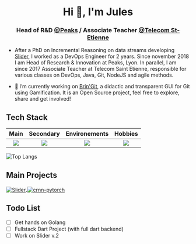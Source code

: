 <h1 align="center">Hi 👋, I'm Jules</h1>
<h3 align="center">Head of R&D <a href=https://peaks.fr/>@Peaks</a> / Associate Teacher <a href=https://www.telecom-st-etienne.fr/>@Telecom St-Etienne</a></h3>

- After a PhD on Incremental Reasoning on data streams developing [Slider](https://github.com/juleschevalier/slider/), I worked as a DevOps Engineer for 2 years. Since november 2018 I am Head of Research & Innovation at Peaks, Lyon. In parallel, I am since 2017 Associate Teacher at Telecom Saint Etienne, responsible for various classes on DevOps, Java, Git, NodeJS and agile methods.

- 🔭 <i class="devicon-flutter-plain colored"></i> I’m currently working on [Brin'Git](https://github.com/peaks/bringit), a didactic and transparent GUI for Git using Gamification. It is an Open Source project, feel free to explore, share and get involved!

## Tech Stack

| Main | Secondary | Environements | Hobbies |
|:----:|:---------:|:-------------:|:-------:|
| <img src="https://skillicons.dev/icons?i=flutter,dart,git,bash,java&theme=dark&perline=4"/> | <img src="https://skillicons.dev/icons?i=gitlab,linux,py,docker,latex,react,postgres&theme=dark&perline=4"/> | <img src="https://skillicons.dev/icons?i=linux,ubuntu,bash,vscodium,md,&theme=dark&perline=4"/> | <img src="https://skillicons.dev/icons?i=raspberrypi,arduino,latex,&theme=dark&perline=4"/> |

![Top Langs](https://github-readme-stats.vercel.app/api/top-langs/?username=juleschevalier&layout=compact&theme=dark&hide_border=true)

## Main Projects

<a href="https://github.com/juleschevalier/slider/">
  <img align="center" src="https://github-readme-stats.vercel.app/api/pin/?username=juleschevalier&repo=slider&show_icons=true&line_height=27&title_color=6aa6f8&text_color=8a919a&icon_color=6aa6f8&bg_color=22272e" alt="Slider" />
</a>

<a href="https://github.com/peaks/bringit/">
  <img align="center" src="https://github-readme-stats.vercel.app/api/pin/?username=peaks&repo=bringit&show_icons=true&line_height=27&title_color=6aa6f8&text_color=8a919a&icon_color=6aa6f8&bg_color=22272e" alt="crnn-pytorch" />
</a>

## Todo List

- [ ] Get hands on Golang
- [ ] Fullstack Dart Project (with full dart backend)
- [ ] Work on Slider v.2
